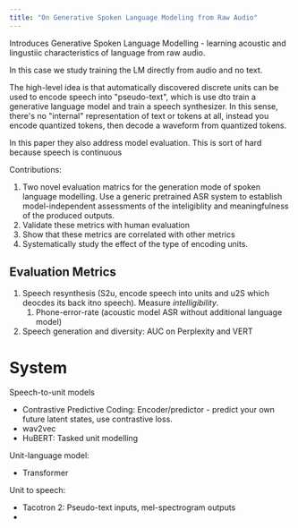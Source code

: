 ```yaml
---
title: "On Generative Spoken Language Modeling from Raw Audio"
---
```

Introduces Generative Spoken Language Modelling - learning acoustic and lingustiic characteristics of language from raw audio.

In this case we study training the LM directly from audio and no text.

The high-level idea is that automatically discovered discrete units can be used to encode speech into "pseudo-text", which is use dto train a generative language model and train a speech synthesizer. In this sense, there's no "internal" representation of text or tokens at all, instead you encode quantized tokens, then decode a waveform from quantized tokens.

In this paper they also address model evaluation. This is sort of hard because speech is continuous

Contributions:

1. Two novel evaluation matrics for the generation mode of spoken language modelling. Use a  generic pretrained ASR system to establish model-independent assessments of the inteligiblity and meaningfulness of the produced outputs.
2. Validate these metrics with human evaluation
3. Show that these metrics are correlated with other metrics
4. Systematically study the effect of the type of encoding units.

## Evaluation Metrics

1. Speech resynthesis (S2u, encode speech into units and u2S which deocdes its back itno speech). Measure *intelligibility*.
	1. Phone-error-rate (acoustic model ASR without additional language model)
2. Speech generation and diversity: AUC on Perplexity and VERT


# System

Speech-to-unit models

 - Contrastive Predictive Coding: Encoder/predictor - predict your own future latent states, use contrastive loss.
 - wav2vec
 - HuBERT:  Tasked unit modelling


Unit-language model:
 - Transformer

Unit to speech:
 - Tacotron 2: Pseudo-text inputs, mel-spectrogram outputs
 -